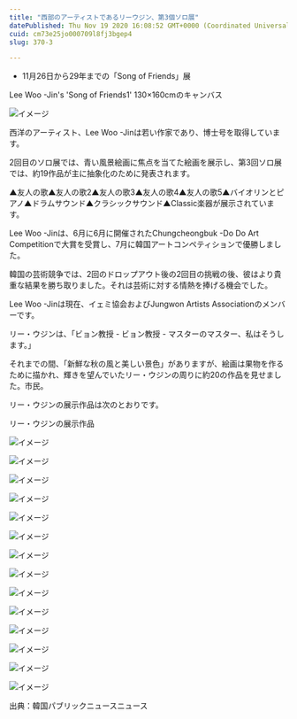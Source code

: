 ```yaml
---
title: "西部のアーティストであるリーウジン、第3個ソロ展"
datePublished: Thu Nov 19 2020 16:08:52 GMT+0000 (Coordinated Universal Time)
cuid: cm73e25jo000709l8fj3bgep4
slug: 370-3

---
```



- 11月26日から29年までの「Song of Friends」展

Lee Woo -Jin's 'Song of Friends1' 130×160cmのキャンバス

![イメージ](https://cdn.hashnode.com/res/hashnode/image/upload/v1739454064079/5c25761a-169b-4266-b164-293b44f4528b.jpeg)

西洋のアーティスト、Lee Woo -Jinは若い作家であり、博士号を取得しています。

2回目のソロ展では、青い風景絵画に焦点を当てた絵画を展示し、第3回ソロ展では、約19作品が主に抽象化のために発表されます。

▲友人の歌▲友人の歌2▲友人の歌3▲友人の歌4▲友人の歌5▲バイオリンとピアノ▲ドラムサウンド▲クラシックサウンド▲Classic楽器が展示されています。

Lee Woo -Jinは、6月に6月に開催されたChungcheongbuk -Do Do Art Competitionで大賞を受賞し、7月に韓国アートコンペティションで優勝しました。

韓国の芸術競争では、2回のドロップアウト後の2回目の挑戦の後、彼はより貴重な結果を勝ち取りました。それは芸術に対する情熱を捧げる機会でした。

Lee Woo -Jinは現在、イェミ協会およびJungwon Artists Associationのメンバーです。

リー・ウジンは、「ビョン教授 - ビョン教授 - マスターのマスター、私はそうします。」

それまでの間、「新鮮な秋の風と美しい景色」がありますが、絵画は果物を作るために描かれ、輝きを望んでいたリー・ウジンの周りに約20の作品を見せました。市民。

リー・ウジンの展示作品は次のとおりです。

リー・ウジンの展示作品

![イメージ](https://cdn.hashnode.com/res/hashnode/image/upload/v1739454066803/7cc15e21-2de4-4254-9c89-7e6d496202b6.jpeg)

![イメージ](https://cdn.hashnode.com/res/hashnode/image/upload/v1739454068922/e499a3e4-aec5-47a7-a63b-0e75a944a43c.jpeg)

![イメージ](https://cdn.hashnode.com/res/hashnode/image/upload/v1739454071188/458d5db3-fb05-4b19-b739-d663c1a90d9d.jpeg)

![イメージ](https://cdn.hashnode.com/res/hashnode/image/upload/v1739454073681/2e564ce9-b26e-4177-b77b-1f4aca0e74f1.jpeg)

![イメージ](https://cdn.hashnode.com/res/hashnode/image/upload/v1739454076771/3d1e5fb7-eb8f-4c2c-95e5-50a72617525d.jpeg)

![イメージ](https://cdn.hashnode.com/res/hashnode/image/upload/v1739454078967/8850ac53-15ce-4a2f-aa7e-5384e75d5c79.jpeg)

![イメージ](https://cdn.hashnode.com/res/hashnode/image/upload/v1739454081391/71840e59-7f04-4d4e-baf1-f597f7059c55.jpeg)

![イメージ](https://cdn.hashnode.com/res/hashnode/image/upload/v1739454083828/e4610589-f5f3-4416-9fbc-b49885d3e1db.jpeg)

![イメージ](https://cdn.hashnode.com/res/hashnode/image/upload/v1739454085952/1caf9d23-c96c-4b38-9088-95eb9cec14e1.jpeg)

![イメージ](https://cdn.hashnode.com/res/hashnode/image/upload/v1739454088125/8477c66e-95d0-4c4a-887f-b33e8b50b78f.jpeg)

![イメージ](https://cdn.hashnode.com/res/hashnode/image/upload/v1739454090889/813657fc-6cdd-433f-b779-93a5208c7882.jpeg)

![イメージ](https://cdn.hashnode.com/res/hashnode/image/upload/v1739454093049/f996e5bf-32b3-4275-b951-e0c793f01314.jpeg)

![イメージ](https://cdn.hashnode.com/res/hashnode/image/upload/v1739454095437/a14bffec-b734-4099-ab28-dced1a22ea6f.jpeg)

![イメージ](https://cdn.hashnode.com/res/hashnode/image/upload/v1739454098037/83c1b80f-e90b-41b8-826b-7fa6a3a068be.jpeg)

出典：韓国パブリックニュースニュース